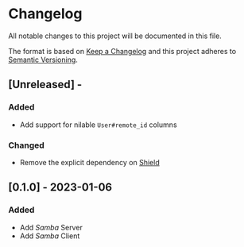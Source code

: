 # Changelog

All notable changes to this project will be documented in this file.

The format is based on [Keep a Changelog](http://keepachangelog.com/en/1.0.0/)
and this project adheres to [Semantic Versioning](http://semver.org/spec/v2.0.0.html).

## [Unreleased] - 

### Added
- Add support for nilable `User#remote_id` columns

### Changed
- Remove the explicit dependency on [Shield](https://github.com/GrottoPress/shield)

## [0.1.0] - 2023-01-06

### Added
- Add *Samba* Server
- Add *Samba* Client
